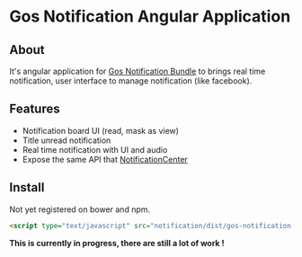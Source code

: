 Gos Notification Angular Application
====================================

About
-----
It's angular application for [Gos Notification Bundle](https://github.com/GeniusesOfSymfony/NotificationBundle) to brings
real time notification, user interface to manage notification (like facebook).

Features
--------

- Notification board UI (read, mask as view)
- Title unread notification
- Real time notification with UI and audio
- Expose the same API that [NotificationCenter](https://github.com/GeniusesOfSymfony/NotificationBundle/blob/master/NotificationCenter.php)

Install
--------

Not yet registered on bower and npm.

```html
<script type="text/javascript" src="notification/dist/gos-notification-dist.js"></script>
```

**This is currently in progress, there are still a lot of work !**